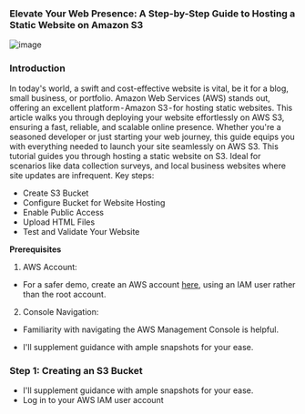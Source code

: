 ### Elevate Your Web Presence: A Step-by-Step Guide to Hosting a Static Website on Amazon S3
![image](https://github.com/Teddydesta/S3-bucket/assets/86881100/5c05186d-fd90-4963-af92-fb448b9c550b)

### Introduction
In today's world, a swift and cost-effective website is vital, be it for a blog, small business, or portfolio. Amazon Web Services (AWS) stands out, offering an excellent platform - Amazon S3 - for hosting static websites. This article walks you through deploying your website effortlessly on AWS S3, ensuring a fast, reliable, and scalable online presence. Whether you're a seasoned developer or just starting your web journey, this guide equips you with everything needed to launch your site seamlessly on AWS S3.
This tutorial guides you through hosting a static website on S3. Ideal for scenarios like data collection surveys, and local business websites where site updates are infrequent. Key steps:

- Create S3 Bucket
- Configure Bucket for Website Hosting
- Enable Public Access
- Upload HTML Files
- Test and Validate Your Website

**Prerequisites**

1. AWS Account:

- For a safer demo, create an AWS account [here](https://aws.amazon.com/), using an IAM user rather than the root account.

2.  Console Navigation:

-  Familiarity with navigating the AWS Management Console is helpful.

-  I'll supplement guidance with ample snapshots for your ease.

### Step 1: Creating an S3 Bucket

- I'll supplement guidance with ample snapshots for your ease.
- Log in to your AWS IAM user account
